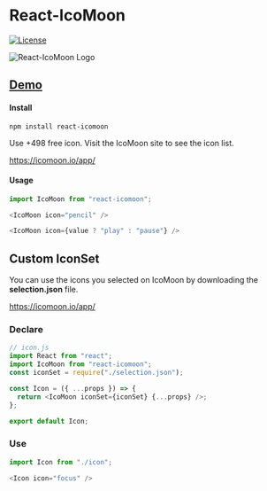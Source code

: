 # React-IcoMoon

[![License](https://img.shields.io/badge/License-Apache%202.0-green.svg)](http://www.apache.org/licenses/LICENSE-2.0.html)

![React-IcoMoon Logo](https://github.com/aykutkardas/React-IcoMoon/blob/v1.0.1/logo.png?raw=true "React IcoMoon")

## [Demo](https://codesandbox.io/s/github/aykutkardas/react-icomoon-playground)

#### Install

```
npm install react-icomoon
```

Use +498 free icon.
Visit the IcoMoon site to see the icon list.

https://icomoon.io/app/

#### Usage

```js
import IcoMoon from "react-icomoon";
```

```js
<IcoMoon icon="pencil" />
```

```js
<IcoMoon icon={value ? "play" : "pause"} />
```

## Custom IconSet

You can use the icons you selected on IcoMoon by downloading the **selection.json** file.

https://icomoon.io/app/

### Declare
```js
// icon.js
import React from "react";
import IcoMoon from "react-icomoon";
const iconSet = require("./selection.json");

const Icon = ({ ...props }) => {
  return <IcoMoon iconSet={iconSet} {...props} />;
};

export default Icon;
```
### Use
```js
import Icon from "./icon";

<Icon icon="focus" />
```